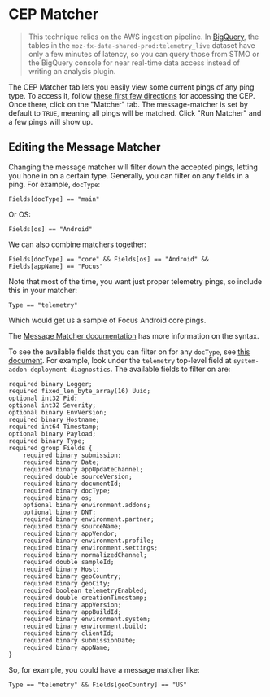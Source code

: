 CEP Matcher
===========

> This technique relies on the AWS ingestion pipeline.
In [BigQuery](../cookbooks/bigquery.md), the tables in the `moz-fx-data-shared-prod:telemetry_live` dataset
have only a few minutes of latency, so you can query those from STMO or the BigQuery console
for near real-time data access instead of writing an analysis plugin.

The CEP Matcher tab lets you easily view some current pings of any ping type. To access it, follow
[these first few directions](../cookbooks/realtime_analysis_plugin.md) for accessing the CEP. Once there,
click on the "Matcher" tab. The message-matcher is set by default to `TRUE`, meaning all pings will
be matched. Click "Run Matcher" and a few pings will show up.

## Editing the Message Matcher

Changing the message matcher will filter down the accepted pings, letting you hone in on a certain type.
Generally, you can filter on any fields in a ping. For example, `docType`:

```
Fields[docType] == "main"
```

Or OS:

```
Fields[os] == "Android"
```

We can also combine matchers together:

```
Fields[docType] == "core" && Fields[os] == "Android" && Fields[appName] == "Focus"
```

Note that most of the time, you want just proper telemetry pings, so include this in your matcher:

```
Type == "telemetry"
```

Which would get us a sample of Focus Android core pings.

The [Message Matcher documentation](https://hekad.readthedocs.io/en/v0.10.0/message_matcher.html) has
more information on the syntax.

To see the available fields that you can filter on for any `docType`, see [this document](https://pipeline-cep.prod.mozaws.net/dashboard_output/analysis.moz_telemetry_parquet_schema.parquet.txt).
For example, look under the `telemetry` top-level field at `system-addon-deployment-diagnostics`. The available fields to filter on are:

```
required binary Logger;
required fixed_len_byte_array(16) Uuid;
optional int32 Pid;
optional int32 Severity;
optional binary EnvVersion;
required binary Hostname;
required int64 Timestamp;
optional binary Payload;
required binary Type;
required group Fields {
    required binary submission;
    required binary Date;
    required binary appUpdateChannel;
    required double sourceVersion;
    required binary documentId;
    required binary docType;
    required binary os;
    optional binary environment.addons;
    optional binary DNT;
    required binary environment.partner;
    required binary sourceName;
    required binary appVendor;
    required binary environment.profile;
    required binary environment.settings;
    required binary normalizedChannel;
    required double sampleId;
    required binary Host;
    required binary geoCountry;
    required binary geoCity;
    required boolean telemetryEnabled;
    required double creationTimestamp;
    required binary appVersion;
    required binary appBuildId;
    required binary environment.system;
    required binary environment.build;
    required binary clientId;
    required binary submissionDate;
    required binary appName;
}
```

So, for example, you could have a message matcher like:

```
Type == "telemetry" && Fields[geoCountry] == "US"
```
